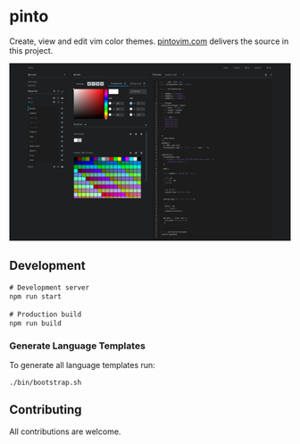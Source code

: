 # pinto

Create, view and edit vim color themes. [pintovim.com](https://pintovim.com) delivers the source in this project.

![screenshot](/screenshots/pinto-1.png)

## Development

```
# Development server
npm run start

# Production build
npm run build
```

### Generate Language Templates

To generate all language templates run:

```
./bin/bootstrap.sh
```

## Contributing

All contributions are welcome.
